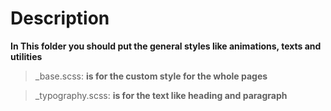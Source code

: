 # Description

**In This folder you should put the general styles like animations, texts and utilities**

> \_base.scss: **is for the custom style for the whole pages**

> \_typography.scss: **is for the text like heading and paragraph**
